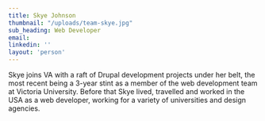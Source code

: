 ```yaml
---
title: Skye Johnson
thumbnail: "/uploads/team-skye.jpg"
sub_heading: Web Developer
email: 
linkedin: ''
layout: 'person'
---
```


Skye joins VA with a raft of Drupal development projects under her belt, the most recent being a 3-year stint as a member of the web development team at Victoria University. Before that Skye lived, travelled and worked in the USA as a web developer, working for a variety of universities and design agencies.